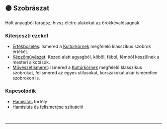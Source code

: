 ## 🟣 Szobrászat

Holt anyagból faragsz, hívsz életre alakokat az örökkévalóságnak.

### Kiterjeszti ezeket

- [Értékbcselés](../kepzettsegek.szekunder/ertekbecsles.md): Ismered a [Kultúrkörnek](../fortelyok.kiemelt/kulturkor.md) megfelelő klasszikus szobrok értékét.
- [Képzőművészet](../kepzettsegek.szekunder/kepzomuveszet.md): Kezed alatt agyagból, kőből, fából, fémből készülnek a mesteri alkotások.
- [Művészetismeret](../kepzettsegek.szekunder/muveszetismeret.md): Ismered a [Kultúrkörnek](../fortelyok.kiemelt/kulturkor.md) megfelelő klasszikus szobrokat, felismered az egyes stílusokat, korszakokat akár ismeretlen szobrokon is.

### Kapcsolódik

- [Hamisítás](../fortelyok.altalanos/hamisitas.md) fortély
- [Hamisítás és felismerése](../szituaciok/hamisitas_es_felismerese.md) szituáció

<br />

---
